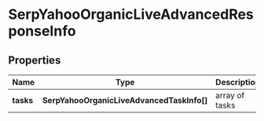# SerpYahooOrganicLiveAdvancedResponseInfo

## Properties

| Name | Type | Description | Notes |
|------------ | ------------- | ------------- | -------------|
**tasks** | **SerpYahooOrganicLiveAdvancedTaskInfo[]** | array of tasks |[optional]|